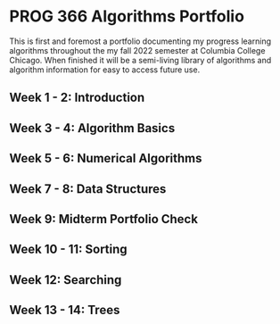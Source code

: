 # PROG 366 Algorithms Portfolio

This is first and foremost a portfolio  documenting my progress learning algorithms throughout the my fall 2022 semester at Columbia College Chicago. When finished it will be a semi-living library of algorithms and algorithm information for easy to access future use.

## Week 1 - 2: Introduction
## Week 3 - 4: Algorithm Basics
## Week 5 - 6: Numerical Algorithms
## Week 7 - 8: Data Structures
## Week 9: Midterm Portfolio Check
## Week 10 - 11: Sorting
## Week 12: Searching
## Week 13 - 14: Trees
